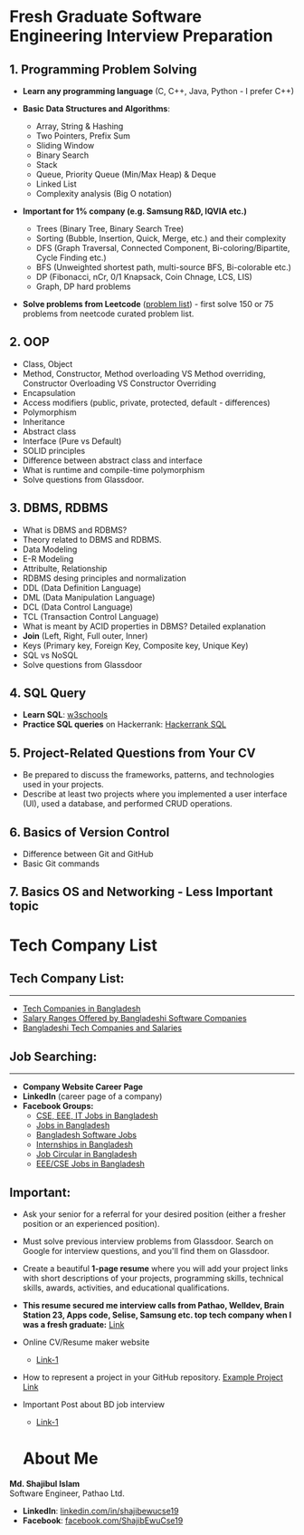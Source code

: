 # Fresh Graduate Software Engineering Interview Preparation


## 1. Programming Problem Solving

- **Learn any programming language** (C, C++, Java, Python - I prefer C++)
- **Basic Data Structures and Algorithms**:
  - Array, String & Hashing
  - Two Pointers, Prefix Sum
  - Sliding Window
  - Binary Search
  - Stack
  - Queue, Priority Queue (Min/Max Heap) & Deque
  - Linked List
  - Complexity analysis (Big O notation)
- **Important for 1% company (e.g. Samsung R&D, IQVIA etc.)**
  - Trees (Binary Tree, Binary Search Tree)
  - Sorting (Bubble, Insertion, Quick, Merge, etc.) and their complexity
  - DFS (Graph Traversal, Connected Component, Bi-coloring/Bipartite, Cycle Finding etc.)
  - BFS (Unweighted shortest path, multi-source BFS, Bi-colorable etc.)
  - DP (Fibonacci, nCr, 0/1 Knapsack, Coin Chnage, LCS, LIS)
  - Graph, DP hard problems
  
- **Solve problems from Leetcode** ([problem list](https://neetcode.io/practice)) - first solve 150 or 75 problems from neetcode curated problem list.

## 2. OOP

- Class, Object
- Method, Constructor, Method overloading VS Method overriding, Constructor Overloading VS Constructor Overriding
- Encapsulation
- Access modifiers (public, private, protected, default - differences)
- Polymorphism
- Inheritance
- Abstract class
- Interface (Pure vs Default)
- SOLID principles
- Difference between abstract class and interface
- What is runtime and compile-time polymorphism
- Solve questions from Glassdoor.


## 3. DBMS, RDBMS

- What is DBMS and RDBMS?
- Theory related to DBMS and RDBMS.
- Data Modeling
- E-R Modeling
- Attribulte, Relationship
- RDBMS desing principles and normalization
- DDL (Data Definition Language)
- DML (Data Manipulation Language)
- DCL (Data Control Language)
- TCL (Transaction Control Language)
- What is meant by ACID properties in DBMS? Detailed explanation
- **Join** (Left, Right, Full outer, Inner)
- Keys (Primary key, Foreign Key, Composite key, Unique Key)
- SQL vs NoSQL
- Solve questions from Glassdoor

## 4. SQL Query

- **Learn SQL**: [w3schools](https://www.w3schools.com/sql/)
- **Practice SQL queries** on Hackerrank: [Hackerrank SQL](https://www.hackerrank.com/domains/sql)


## 5. Project-Related Questions from Your CV

- Be prepared to discuss the frameworks, patterns, and technologies used in your projects.
- Describe at least two projects where you implemented a user interface (UI), used a database, and performed CRUD operations.

## 6. Basics of Version Control

- Difference between Git and GitHub
- Basic Git commands

## 7. Basics OS and Networking - Less Important topic

# Tech Company List
## Tech Company List:
-----------------
- [Tech Companies in Bangladesh](https://github.com/MBSTUPC/tech-companies-in-bangladesh?fbclid=IwZXh0bgNhZW0CMTAAAR0cHUi3i8RwIm9JSaxxX9ZyQY7Gx0d20KUbv_IBcYAC1btYdA22BMpy8rE_aem_AXSwaMOZTy1urNX8e2sVVav82a_dCsuIsuxNQ3T0M0f1Yq-9VHZxwBd0mAF3bfjLpMhZt_FdkhB_wX9RCX1XUw-m)
- [Salary Ranges Offered by Bangladeshi Software Companies](https://tahanima.github.io/2024/02/02/salary-ranges-offered-by-bangladeshi-software-companies-for-different-positions/?fbclid=IwZXh0bgNhZW0CMTAAAR3P1gya6ZqoHITaVEu7pl5gG8ZCJeoLBD-Lrwn8Uc4JgSLNyK_A6erdR8o_aem_AXSD7nA5Zt5fOr142aBwwlEa1rtff5zzLGc-qGD368_FOvy2iTmUeXhyR-C_tz7NszZA8uS5gvlCjz7kSEythCel)
- [Bangladeshi Tech Companies and Salaries](https://gist.github.com/menon92/eca283d729a899af1d0767baa0b40d25?fbclid=IwZXh0bgNhZW0CMTAAAR0mNxg8OtS6f9-Qqf-vWGwmWr3dkWb3ypY_A0KCJT59Hu48EkyXp6tHG9s_aem_AXTij4JTMPg7ymUTChCbkZsJ2vZLpD24VZWfH7GhwIm_RD9fZCMUIl3p-MBRPotmIsuWoUYYHA3vBWU91d65VMid)

## Job Searching:
--------------
- **Company Website Career Page**
- **LinkedIn** (career page of a company)
- **Facebook Groups:**
  - [CSE, EEE, IT Jobs in Bangladesh](https://www.facebook.com/groups/cse.eee.it/)
  - [Jobs in Bangladesh](https://www.facebook.com/groups/161616437580654/)
  - [Bangladesh Software Jobs](https://www.facebook.com/groups/1983722508577009/)
  - [Internships in Bangladesh](https://www.facebook.com/groups/internshipinbd/)
  - [Job Circular in Bangladesh](https://www.facebook.com/groups/263561763818649/)
  - [EEE/CSE Jobs in Bangladesh](https://www.facebook.com/groups/eee.cse/)

## Important:
- Ask your senior for a referral for your desired position (either a fresher position or an experienced position).
- Must solve previous interview problems from Glassdoor. Search on Google for interview questions, and you'll find them on Glassdoor.
- Create a beautiful **1-page resume** where you will add your project links with short descriptions of your projects, programming skills, technical skills, awards, activities, and educational qualifications.
- **This resume secured me interview calls from Pathao, Welldev, Brain Station 23, Apps code, Selise, Samsung etc. top tech company when I was a fresh graduate:**
  [Link](https://drive.google.com/file/d/1ocz0km3qaM0PXlPBPcXqDl02D9ou7sHn/view?usp=drive_link)
- Online CV/Resume maker website
  - [Link-1](https://app.flowcv.com/dashboard)
- How to represent a project in your GitHub repository. [Example Project Link](https://github.com/ShajibEwuCse19/Library-Management-System-Using-JAVA?tab=readme-ov-file) 
- Important Post about BD job interview
  - [Link-1](https://shahriar76.medium.com/important-topics-and-questions-for-bd-software-engineering-job-interviews-46e9338b21a)


  # About Me

**Md. Shajibul Islam**  
Software Engineer, Pathao Ltd.

- **LinkedIn**: [linkedin.com/in/shajibewucse19](https://www.linkedin.com/in/shajibewucse19/)
- **Facebook**: [facebook.com/ShajibEwuCse19](https://www.facebook.com/ShajibEwuCse19/)

 
